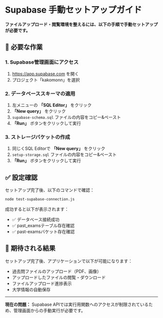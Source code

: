 # Supabase 手動セットアップガイド

**ファイルアップロード・閲覧環境を整えるには、以下の手順で手動セットアップが必要です。**

## 🔧 必要な作業

### 1. Supabase管理画面にアクセス

1. https://app.supabase.com を開く
2. プロジェクト「kakomonn」を選択

### 2. データベーススキーマの適用

1. 左メニューの **「SQL Editor」** をクリック
2. **「New query」** をクリック  
3. `supabase-schema.sql` ファイルの内容をコピー&ペースト
4. **「Run」** ボタンをクリックして実行

### 3. ストレージバケットの作成

1. 同じくSQL Editorで **「New query」** をクリック
2. `setup-storage.sql` ファイルの内容をコピー&ペースト  
3. **「Run」** ボタンをクリックして実行

## ✅ 設定確認

セットアップ完了後、以下のコマンドで確認：

```bash
node test-supabase-connection.js
```

成功すると以下が表示されます：
- ✅ データベース接続成功
- ✅ past_examsテーブル存在確認  
- ✅ past-examsバケット存在確認

## 🎯 期待される結果

セットアップ完了後、アプリケーションで以下が可能になります：
- 過去問ファイルのアップロード（PDF、画像）
- アップロードしたファイルの閲覧・ダウンロード
- ファイルアップロード進捗表示
- 大学情報の自動保存

---

**現在の問題：** Supabase APIでは実行用関数へのアクセスが制限されているため、管理画面からの手動実行が必要です。